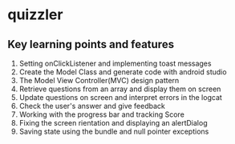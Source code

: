# quizzler


## Key learning points and features
1. Setting onClickListener and implementing toast messages
2. Create the Model Class and generate code with android studio
3. The Model View Controller(MVC) design pattern
4. Retrieve questions from an array and display them on screen
5. Update questions on screen and interpret errors in the logcat
6. Check the user's answer and give feedback
7. Working with the progress bar and tracking Score
8. Fixing the screen rientation and displaying an alertDialog
9. Saving state using the bundle and null pointer exceptions
